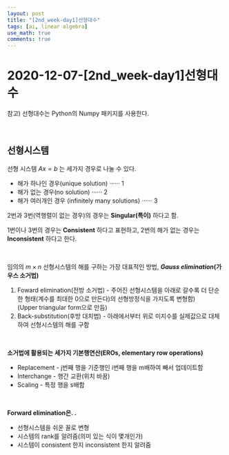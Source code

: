 ```yaml
---
layout: post
title: "[2nd_week-day1]선형대수"
tags: [ai, linear algebra]
use_math: true
comments: true
---
```


# 2020-12-07-[2nd_week-day1]선형대수

참고) 선형대수는 Python의 Numpy 패키지를 사용한다.

<br>

## 선형시스템

선형 시스템 $Ax = b$ 는 세가지 경우로 나눌 수 있다.

- 해가 하나인 경우(unique solution) ······ 1
- 해가 없는 경우(no solution) ······ 2
- 해가 여러개인 경우 (infinitely many solutions) ······ 3

2번과 3번(역행렬이 없는 경우)의 경우는 **Singular(특이)** 하다고 함.

1번이나 3번의 경우는 **Consistent** 하다고 표현하고, 2번의 해가 없는 경우는 **Inconsistent** 하다고 한다.

<br>

임의의 $m×n$ 선형시스템의 해를 구하는 가장 대표적인 방법, **_Gauss elimination_(가우스 소거법)**

1. Foward elimination(전방 소거법) - 주어진 선형시스템을 아래로 갈수록 더 단순한 형태(계수를 최대한 0으로 만든다)의 선형방정식을 가지도록 변형함)<br>(Upper triangular form으로 만듬)
2. Back-substitution(후방 대치법) - 아래에서부터 위로 미지수를 실제값으로 대체하여 선형시스템의 해를 구함

<br>

**소거법에 활용되는 세가지 기본행연산(EROs, elementary row operations)**

- Replacement - j번째 행을 기준행인 i번째 행을 m배하여 빼서 업데이트함
- Interchange - 행간 교환(위치 바꿈)
- Scaling - 특정 행을 s배함

<br>

**Forward elimination은. .**

- 선형시스템을 쉬운 꼴로 변형
- 시스템의 rank를 알려줌(의미 있는 식이 몇개인가)
- 시스템이 consistent 한지 inconsistent 한지 알려줌

<br>
